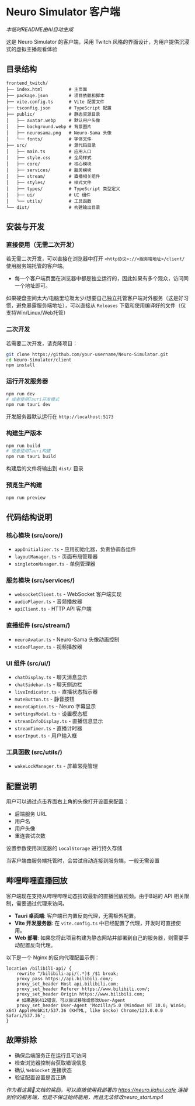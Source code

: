 # Neuro Simulator 客户端

*本临时README由AI自动生成*

这是 Neuro Simulator 的客户端，采用 Twitch 风格的界面设计，为用户提供沉浸式的虚拟主播观看体验

## 目录结构

```
frontend_twitch/
├── index.html          # 主页面
├── package.json        # 项目依赖和脚本
├── vite.config.ts      # Vite 配置文件
├── tsconfig.json       # TypeScript 配置
├── public/             # 静态资源目录
│   ├── avatar.webp     # 默认用户头像
│   ├── background.webp # 背景图片
│   ├── neurosama.png   # Neuro-Sama 头像
│   └── fonts/          # 字体文件
├── src/                # 源代码目录
│   ├── main.ts         # 应用入口
│   ├── style.css       # 全局样式
│   ├── core/           # 核心模块
│   ├── services/       # 服务模块
│   ├── stream/         # 直播相关组件
│   ├── styles/         # 样式文件
│   ├── types/          # TypeScript 类型定义
│   ├── ui/             # UI 组件
│   └── utils/          # 工具函数
└── dist/               # 构建输出目录
```

## 安装与开发

### 直接使用（无需二次开发）

若无需二次开发，可以直接在浏览器中打开 `<http协议>://<服务端地址>/client/` 使用服务端托管的客户端。
- 每一个客户端页面在浏览器中都是独立运行的，因此如果有多个观众，访问同一个地址即可。

如果硬盘空间太大/电脑里垃圾太少/想要自己独立托管客户端对外服务（这是好习惯，避免暴露服务端地址），可以直接从 `Releases` 下载和使用编译好的文件（仅支持Win/Linux/Web托管）

### 二次开发

若需要二次开发，请克隆项目：
```bash
git clone https://github.com/your-username/Neuro-Simulator.git
cd Neuro-Simulator/client
npm install
```

### 运行开发服务器

```bash
npm run dev
# 或者使用Tauri开发模式
npm run tauri dev
```
开发服务器默认运行在 `http://localhost:5173`

### 构建生产版本

```bash
npm run build
# 或者使用Tauri构建
npm run tauri build
```
构建后的文件将输出到 `dist/` 目录

### 预览生产构建

```bash
npm run preview
```

## 代码结构说明

### 核心模块 (src/core/)

- `appInitializer.ts` - 应用初始化器，负责协调各组件
- `layoutManager.ts` - 页面布局管理器
- `singletonManager.ts` - 单例管理器

### 服务模块 (src/services/)

- `websocketClient.ts` - WebSocket 客户端实现
- `audioPlayer.ts` - 音频播放器
- `apiClient.ts` - HTTP API 客户端

### 直播组件 (src/stream/)

- `neuroAvatar.ts` - Neuro-Sama 头像动画控制
- `videoPlayer.ts` - 视频播放器

### UI 组件 (src/ui/)

- `chatDisplay.ts` - 聊天消息显示
- `chatSidebar.ts` - 聊天侧边栏
- `liveIndicator.ts` - 直播状态指示器
- `muteButton.ts` - 静音按钮
- `neuroCaption.ts` - Neuro 字幕显示
- `settingsModal.ts` - 设置模态框
- `streamInfoDisplay.ts` - 直播信息显示
- `streamTimer.ts` - 直播计时器
- `userInput.ts` - 用户输入框

### 工具函数 (src/utils/)

- `wakeLockManager.ts` - 屏幕常亮管理

## 配置说明

用户可以通过点击界面右上角的头像打开设置来配置：

- 后端服务 URL
- 用户名
- 用户头像
- 重连尝试次数

设置参数使用浏览器的 `LocalStorage` 进行持久存储

当客户端由服务端托管时，会尝试自动连接到服务端，一般无需设置

## 哔哩哔哩直播回放

客户端现在支持从哔哩哔哩动态拉取最新的直播回放视频。由于B站的 API 相关限制，需要通过代理来访问。

- **Tauri 桌面端**: 客户端已内置反向代理，无需额外配置。
- **Vite 开发服务器**: 在 `vite.config.ts` 中已经配置了代理，开发时可直接使用。
- **Web 部署**: 如果您将此项目构建为静态网站并部署到自己的服务器，则需要手动配置反向代理。

以下是一个 Nginx 的反向代理配置示例：

```nginx
location /bilibili-api/ {
    rewrite ^/bilibili-api/(.*)$ /$1 break;
    proxy_pass https://api.bilibili.com/;
    proxy_set_header Host api.bilibili.com;
    proxy_set_header Referer https://www.bilibili.com/;
    proxy_set_header Origin https://www.bilibili.com;
    # 如果遇到412错误，可以尝试移除或修改User-Agent
    proxy_set_header User-Agent 'Mozilla/5.0 (Windows NT 10.0; Win64; x64) AppleWebKit/537.36 (KHTML, like Gecko) Chrome/123.0.0.0 Safari/537.36';
}
```

## 故障排除

- 确保后端服务正在运行且可访问
- 检查浏览器控制台获取错误信息
- 确认 `WebSocket` 连接状态
- 验证配置设置是否正确 

*作为看这篇💩文档的奖励，可以直接使用我部署的 https://neuro.jiahui.cafe 连接到你的服务端，但是不保证始终能用，而且无法修改neuro_start.mp4*